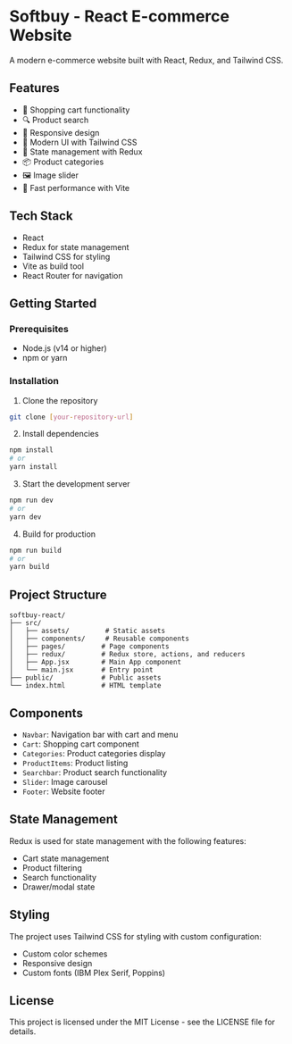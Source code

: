 # Softbuy - React E-commerce Website

A modern e-commerce website built with React, Redux, and Tailwind CSS.

## Features

- 🛒 Shopping cart functionality
- 🔍 Product search
- 📱 Responsive design
- 🎨 Modern UI with Tailwind CSS
- 🔄 State management with Redux
- 📦 Product categories
- 🖼️ Image slider
- 🚀 Fast performance with Vite

## Tech Stack

- React
- Redux for state management
- Tailwind CSS for styling
- Vite as build tool
- React Router for navigation

## Getting Started

### Prerequisites

- Node.js (v14 or higher)
- npm or yarn

### Installation

1. Clone the repository
```bash
git clone [your-repository-url]
```

2. Install dependencies
```bash
npm install
# or
yarn install
```

3. Start the development server
```bash
npm run dev
# or
yarn dev
```

4. Build for production
```bash
npm run build
# or
yarn build
```

## Project Structure

```
softbuy-react/
├── src/
│   ├── assets/         # Static assets
│   ├── components/     # Reusable components
│   ├── pages/         # Page components
│   ├── redux/         # Redux store, actions, and reducers
│   ├── App.jsx        # Main App component
│   └── main.jsx       # Entry point
├── public/            # Public assets
└── index.html         # HTML template
```

## Components

- `Navbar`: Navigation bar with cart and menu
- `Cart`: Shopping cart component
- `Categories`: Product categories display
- `ProductItems`: Product listing
- `Searchbar`: Product search functionality
- `Slider`: Image carousel
- `Footer`: Website footer

## State Management

Redux is used for state management with the following features:
- Cart state management
- Product filtering
- Search functionality
- Drawer/modal state

## Styling

The project uses Tailwind CSS for styling with custom configuration:
- Custom color schemes
- Responsive design
- Custom fonts (IBM Plex Serif, Poppins)

## License

This project is licensed under the MIT License - see the LICENSE file for details.